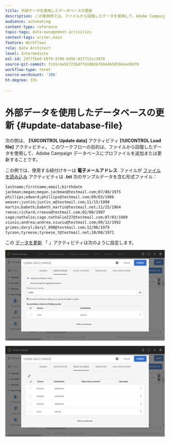 ```yaml
---
title: 外部データを使用したデータベースの更新
description: この使用例では、ファイルから回復したデータを使用して、Adobe Campaignデータベースにプロファイルを追加または更新する方法を示します。
audience: automating
content-type: reference
topic-tags: data-management-activities
context-tags: writer,main
feature: Workflows
role: Data Architect
level: Intermediate
exl-id: 2df7fbed-b979-4706-bd56-83f712cc3070
source-git-commit: fcb5c4a92f23bdffd1082b7b044b5859dead9d70
workflow-type: tm+mt
source-wordcount: '106'
ht-degree: 33%

---
```


# 外部データを使用したデータベースの更新 {#update-database-file}

次の例は、 **[!UICONTROL Update data]** アクティビティ **[!UICONTROL Load file]** アクティビティ。 このワークフローの目的は、ファイルから回復したデータを使用して、Adobe Campaign データベースにプロファイルを追加または更新することです。

この例では、使用する紐付けキーは **電子メールアドレス**. ファイルが [ファイルを読み込み](../../automating/using/load-file.md) アクティビティは **.txt** 次のサンプルデータを含む形式ファイル：

```
lastname;firstname;email;birthdate
jackman;megan;megan.jackman@testmail.com;07/08/1975
phillips;edward;phillips@testmail.com;09/03/1986
weaver;justin;justin_w@testmail.com;11/15/1990
martin;babeth;babeth_martin@testmail.net;11/25/1964
reese;richard;rreese@testmail.com;02/08/1987
cage;nathalie;cage.nathalie227@testmail.com;07/03/1989
xiuxiu;andrea;andrea.xiuxiu@testmail.com;09/12/1992
grimes;daryl;daryl_890@testmail.com;12/06/1979
tycoon;tyreese;tyreese_t@testmail.net;10/08/1971
```

この [データを更新](../../automating/using/update-data.md) 「 」アクティビティは次のように設定します。

![](assets/deduplication_example2_writer1.png)

![](assets/deduplication_example2_writer2.png)

